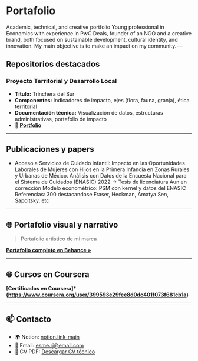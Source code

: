 # Portafolio
Academic, technical, and creative portfolio 
Young professional in Economics with experience in PwC Deals, founder of an NGO and a creative brand, both focused on sustainable development, cultural identity, and innovation. My main objective is to make an impact on my community.---

##  Repositorios destacados

### Proyecto Territorial y Desarrollo Local
- **Título:** Trinchera del Sur
- **Componentes:** Indicadores de impacto, ejes (flora, fauna, granja), ética territorial
- **Documentación técnica:** Visualización de datos, estructuras administrativas, portafolio de impacto
- 📎 **[Portfolio](https://exciting-krypton-185.notion.site/Trinchera-del-Sur-1f9ac9b536b98111b6e1df8876bfcb65?pvs=73)**

---

##  Publicaciones y papers


- Acceso a Servicios de Cuidado Infantil: Impacto en las Oportunidades Laborales de Mujeres con Hijos en la Primera Infancia en Zonas Rurales y Urbanas de México. Análisis con Datos de  la Encuesta Nacional para el Sistema de Cuidados (ENASIC) 2022
-> Tesis de licenciatura 
  Aun en corrección
  Modelo econométrico: PSM con kernel y datos del ENASIC
  Referencias: 300 destacandose Fraser, Heckman, Amatya Sen, Sapoltsky, etc
  

---

## 🌐 Portafolio visual y narrativo

> Portafolio artistico de mi marca

 **[Portafolio completo en Behance »](https://www.behance.net/grecia_rubi_ramos)**

---

## 🌐 Cursos en Coursera

 **[Certificados en Coursera]*(https://www.coursera.org/user/399593e29fee8d0dc401f073f681cb1a)**

---


## 📫 Contacto

- 🌍 Notion: [notion.link-main](https://notion.link-main)
- 📧 Email: esme.rj@email.com
- 📄 CV PDF: [Descargar CV técnico](./cv-tecnico-esmerj.pdf)




